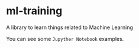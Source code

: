# ml-training

A library to learn things related to Machine Learning

You can see some `Jupyther Notebook` examples.

